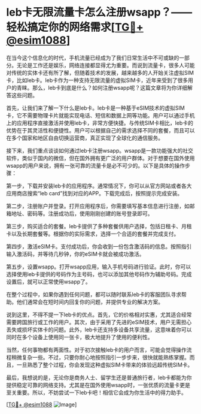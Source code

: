 # leb卡无限流量卡怎么注册wsapp？——轻松搞定你的网络需求[[TG💪+ @esim1088](https://t.me/s/esim1088)]

在当今这个信息化的时代，手机流量已经成为了我们日常生活中不可或缺的一部分。无论是工作还是娱乐，网络连接都显得尤为重要。而说到流量卡，很多人可能对传统的实体卡还有所了解，但随着技术的发展，越来越多的人开始关注虚拟SIM卡，比如leb卡。leb卡作为一种支持无限流量的虚拟SIM卡，近年来受到了很多用户的青睐。那么，leb卡到底是什么？如何注册wsapp呢？这篇文章将为你详细解答这些问题。

首先，让我们来了解一下什么是leb卡。leb卡是一种基于eSIM技术的虚拟SIM卡，它不需要物理卡片就能实现电话、短信和数据上网等功能。用户可以通过手机上的应用程序直接激活并使用leb卡，非常方便快捷。与传统SIM卡相比，leb卡的优势在于其灵活性和便捷性。用户可以根据自己的需求选择不同的套餐，而且可以在多个国家和地区自由切换运营商，真正实现了全球化的通信服务。

接下来，我们重点谈谈如何通过leb卡注册wsapp。wsapp是一款功能强大的社交软件，类似于国内的微信，但在国外拥有更广泛的用户群体。对于想要在国外使用wsapp的用户来说，拥有一张可靠的流量卡是必不可少的。以下是具体的操作步骤：

第一步，下载并安装leb卡的应用程序。通常情况下，你可以从官方网站或者各大应用商店搜索“leb card”找到对应的APP。下载完成后，按照提示完成安装。

第二步，注册账户并登录。打开应用程序后，你需要填写基本信息进行注册，如邮箱地址、密码等。注册成功后，使用刚刚创建的账号登录即可。

第三步，购买适合的套餐。leb卡提供了多种套餐供用户选择，包括日租卡、月租卡以及长期套餐等。根据你的实际需求，选择一个合适的套餐并完成支付。

第四步，激活eSIM卡。支付成功后，你会收到一份包含激活码的信息。按照指引输入激活码，并等待几秒钟，你的eSIM卡就会被成功激活。

第五步，设置wsapp。打开wsapp应用，输入手机号码进行验证。此时，你可以选择使用leb卡提供的号码作为主号码，也可以添加其他号码作为辅助号码。完成设置后，就可以正常使用wsapp了。

在整个过程中，如果你遇到任何问题，都可以随时联系leb卡的客服团队寻求帮助。他们通常会在短时间内回复你的问题，并提供专业的解决方案。

说到这里，不得不提一下leb卡的优点。首先，它的价格相对实惠，尤其适合经常需要跨国旅行或工作的用户。其次，由于采用了先进的eSIM技术，用户无需担心丢失或损坏实体卡的问题。此外，leb卡还支持多设备共享流量，这意味着你可以同时在多个设备上使用同一张卡，极大地提升了使用的便利性。

当然，任何事物都有两面性。对于初次接触leb卡的用户而言，可能会觉得操作流程稍微复杂一些。不过，只要你耐心地按照指引一步步来，很快就能熟练掌握。而且，一旦熟悉了整个过程，你会发现这种虚拟SIM卡带来的体验远超传统SIM卡。

最后，我想说的是，无论你是商务人士、留学生还是普通旅行者，leb卡都能为你提供稳定可靠的网络支持。尤其是在国外使用wsapp时，一张优质的流量卡更是至关重要。所以，不妨尝试一下leb卡吧！相信它会成为你生活中的得力助手。

[[TG💪+ @esim1088](https://t.me/s/esim1088) ![Image](https://i.postimg.cc/4NQfJmqS/Snipaste-2025-05-13-00-14-12.png)]